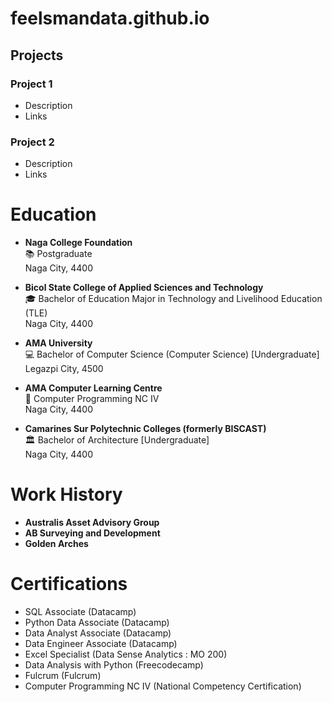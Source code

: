 # feelsmandata.github.io

## Projects
### Project 1 
- Description
- Links

### Project 2
- Description
- Links

# Education
- **Naga College Foundation**  
  📚 Postgraduate  
  Naga City, 4400  

- **Bicol State College of Applied Sciences and Technology**  
  🎓 Bachelor of Education Major in Technology and Livelihood Education (TLE)  
  Naga City, 4400  

- **AMA University**  
  💻 Bachelor of Computer Science (Computer Science) [Undergraduate]  
  Legazpi City, 4500  

- **AMA Computer Learning Centre**  
  🔧 Computer Programming NC IV  
  Naga City, 4400  

- **Camarines Sur Polytechnic Colleges (formerly BISCAST)**  
  🏛️ Bachelor of Architecture [Undergraduate]  
  Naga City, 4400  


# Work History
- **Australis Asset Advisory Group**  
- **AB Surveying and Development**  
- **Golden Arches**
  
# Certifications
- SQL Associate (Datacamp)
- Python Data Associate (Datacamp)
- Data Analyst Associate (Datacamp)
- Data Engineer Associate (Datacamp)
- Excel Specialist (Data Sense Analytics : MO 200)
- Data Analysis with Python (Freecodecamp)
- Fulcrum (Fulcrum)
- Computer Programming NC IV (National Competency Certification)
